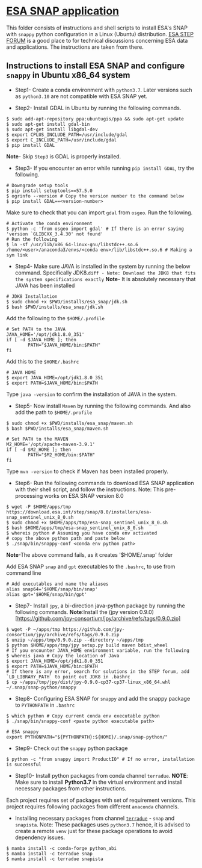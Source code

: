 # [ESA SNAP application](https://earth.esa.int/eogateway/tools/snap)

This folder consists of instructions and shell scripts to install ESA's SNAP with `snappy` python configuration in a Linux (Ubuntu) distribution. [ESA STEP FORUM](https://forum.step.esa.int/t/snappy-installation-in-ubuntu/37788) is a good place to for technical discussions concerning ESA data and applications. The instructions are taken from there.

## Instructions to install ESA SNAP and configure `snappy` in Ubuntu x86_64 system

* Step1- Create a conda environment with `python3.7`. Later versions such as `python3.10` are not compatible with ESA SNAP yet.

*  Step2- Install GDAL in Ubuntu by running the following commands.
```
$ sudo add-apt-repository ppa:ubuntugis/ppa && sudo apt-get update
$ sudo apt-get install gdal-bin
$ sudo apt-get install libgdal-dev
$ export CPLUS_INCLUDE_PATH=/usr/include/gdal
$ export C_INCLUDE_PATH=/usr/include/gdal
$ pip install GDAL
```
**Note**- Skip `Step3` is GDAL is properly installed.
* Step3- If you encounter an error while running `pip install GDAL`, try the following.
```
# Downgrade setup tools
$ pip install setuptools==57.5.0
$ ogrinfo --version # Copy the version number to the command below
$ pip install GDAL==<version-number>
```
Make sure to check that you can import `gdal` from `osgeo`. Run the following.
```
# Activate the conda environment
$ python -c 'from osgeo import gdal' # If there is an error saying 'version `GLIBCXX_3.4.30' not found'
# Run the following
$ ln -sf /usr/lib/x86_64-linux-gnu/libstdc++.so.6 /home/<user>/anaconda3/envs/<conda env>/lib/libstdc++.so.6 # Making a sym link
```

* Step4- Make sure JAVA is installed in the system by running the below command. Specifically JDK8.```diff - Note: Download the JDK8 that fits the system specifications exactly```
**Note**- It is absolutely necessary that JAVA has been installed
```
# JDK8 Installation
$ sudo chmod +x $PWD/installs/esa_snap/jdk.sh
$ bash $PWD/installs/esa_snap/jdk.sh
```
Add the following to the `$HOME/.profile`
```
# Set PATH to the JAVA
JAVA_HOME='/opt/jdk1.8.0_351'
if [ -d $JAVA_HOME ]; then
        PATH="$JAVA_HOME/bin:$PATH"
fi
```
Add this to the `$HOME/.bashrc`
```
# JAVA HOME
$ export JAVA_HOME=/opt/jdk1.8.0_351
$ export PATH=$JAVA_HOME/bin:$PATH
```

Type `java -version` to confirm the installation of JAVA in the system.

* Step5- Now install `Maven` by running the following commands. And also add the path to `$HOME/.profile`
```
$ sudo chmod +x $PWD/installs/esa_snap/maven.sh
$ bash $PWD/installs/esa_snap/maven.sh
```
```
# Set PATH to the MAVEN
M2_HOME='/opt/apache-maven-3.9.1'
if [ -d $M2_HOME ]; then
        PATH="$M2_HOME/bin:$PATH"
fi
```
Type `mvn -version` to check if Maven has been installed properly.

* Step6- Run the following commands to download ESA SNAP application with their shell script, and follow the instructions. Note: This pre-processing works on ESA SNAP version 8.0
```
$ wget -P $HOME/apps/tmp https://download.esa.int/step/snap/8.0/installers/esa-snap_sentinel_unix_8_0.sh
$ sudo chmod +x $HOME/apps/tmp/esa-snap_sentinel_unix_8_0.sh
$ bash $HOME/apps/tmp/esa-snap_sentinel_unix_8_0.sh
$ whereis python # Assuming you have conda env activated
# copy the above python path and paste below
$ ./snap/bin/snappy-conf <conda env python path>
```
**Note**-The above command fails, as it creates '$HOME/.snap' folder

Add ESA SNAP `snap` and `gpt` executables to the `.bashrc`, to use from command line
```
# Add executables and name the aliases
alias snap64='$HOME/snap/bin/snap'
alias gpt='$HOME/snap/bin/gpt'
```

* Step7- Install `jpy`, a bi-direction java-python package by running the following commands. **Note**:Install the (jpy version 0.9.0)[https://github.com/jpy-consortium/jpy/archive/refs/tags/0.9.0.zip]
```
$ wget -P ~/apps/tmp https://github.com/jpy-consortium/jpy/archive/refs/tags/0.9.0.zip
$ unzip ~/apps/tmp/0.9.0.zip --directory ~/apps/tmp
$ python $HOME/apps/tmp/jpy setup.py build maven bdist_wheel
# If you encounter JAVA_HOME environment variable, run the following
$ whereis java # Copy the location of Java
$ export JAVA_HOME=/opt/jdk1.8.0_351
$ export PATH=$JAVA_HOME/bin:$PATH
# If there is any error, search for solutions in the STEP forum, add `LD_LIBRARY_PATH` to point out JDK8 in .bashrc
$ cp ~/apps/tmp/jpy/dist/jpy-0.9.0-cp37-cp37-linux_x86_64.whl ~/.snap/snap-python/snappy
```

* Step8- Configuring ESA SNAP for `snappy` and add the snappy package to `PYTHONPATH` in `.bashrc`
```
$ which python # Copy current conda env executable python
$ ./snap/bin/snappy-conf <paste python executable path>
```
```
# ESA snappy
export PYTHONPATH="${PYTHONPATH}:${HOME}/.snap/snap-python/"
```
* Step9- Check out the `snappy` python package 
```
$ python -c "from snappy import ProductIO" # If no error, installation is successful
```
* Step10- Install python packages from conda channel `terradue`.
**NOTE**: Make sure to install **Python3.7** in the virtual environment and install necessary packages from other instructions.

Each project requires set of packages with set of requirement versions. This project requires following packages from different `anaconda` channels.
* Installing necessary packages from channel [`terradue`](https://anaconda.org/Terradue/repo) - `snap` and `snapista`. Note: These packages uses `python3.7` hence, it is advised to create a remote `venv` just for these package operations to avoid dependency issues. 
```
$ mamba install -c conda-forge python_abi
$ mamba install -c terradue snap
$ mamba install -c terradue snapista
